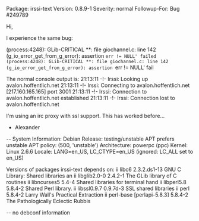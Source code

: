 Package: irssi-text
Version: 0.8.9-1
Severity: normal
Followup-For: Bug #249789

Hi,

I experience the same bug:

(process:4248): GLib-CRITICAL **: file giochannel.c: line 142
(g_io_error_get_from_g_error): assertion `err != NULL' failed
(process:4248): GLib-CRITICAL **: file giochannel.c: line 142
(g_io_error_get_from_g_error): assertion `err != NULL' fail

The normal console output is:
21:13:11 -!- Irssi: Looking up avalon.hoffentlich.net
21:13:11 -!- Irssi: Connecting to avalon.hoffentlich.net [217.160.165.165] port 3001
21:13:11 -!- Irssi: Connection to avalon.hoffentlich.net established
21:13:11 -!- Irssi: Connection lost to avalon.hoffentlich.net

I'm using an irc proxy with ssl support. This has worked before...

- Alexander

-- System Information:
Debian Release: testing/unstable
  APT prefers unstable
  APT policy: (500, 'unstable')
Architecture: powerpc (ppc)
Kernel: Linux 2.6.6
Locale: LANG=en_US, LC_CTYPE=en_US (ignored: LC_ALL set to en_US)

Versions of packages irssi-text depends on:
ii libc6 2.3.2.ds1-13 GNU C Library: Shared libraries an
ii libglib2.0-0 2.4.2-1 The GLib library of C routines
ii libncurses5 5.4-4 Shared libraries for terminal hand
ii libperl5.8 5.8.4-2 Shared Perl library.
ii libssl0.9.7 0.9.7d-3 SSL shared libraries
ii perl 5.8.4-2 Larry Wall's Practical Extraction
ii perl-base [perlapi-5.8.3] 5.8.4-2 The Pathologically Eclectic Rubbis

-- no debconf information
